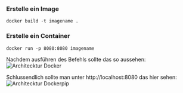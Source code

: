 ### **Erstelle ein Image**
```
docker build -t imagename .
```


### **Erstelle ein Container**
```
docker run -p 8080:8080 imagename
```

Nachdem ausführen des Befehls sollte das so aussehen:
![Architecktur Docker](Screenshots/2.png)

Schlussendlich sollte man unter http://localhost:8080 das hier sehen:
![Architecktur Docker](Screenshots/3.png)pip